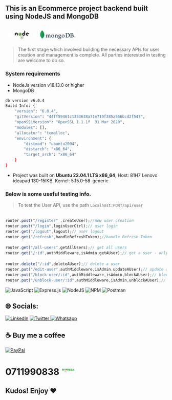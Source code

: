 ## This is an Ecommerce project backend built using NodeJS and MongoDB
<img src = "./images/nodejs.jpeg" height = "30PX" alt = "NodeJS"/>          <img src = "./images/mongodb.png" height = "30PX" alt = "MongoDB"/>
---
> The first stage which involved building the necessary APIs for user creation and management is complete. All parties interested in testing are welcome to do so.

### System requirements
* NodeJs version v18.13.0 or higher
* MongoDB 
```sh
db version v6.0.4
Build Info: {
    "version": "6.0.4",
    "gitVersion": "44ff59461c1353638a71e710f385a566bcd2f547",
    "openSSLVersion": "OpenSSL 1.1.1f  31 Mar 2020",
    "modules": [],
    "allocator": "tcmalloc",
    "environment": {
        "distmod": "ubuntu2004",
        "distarch": "x86_64",
        "target_arch": "x86_64"
    }
}

```

* Project was built on  **Ubuntu 22.04.1 LTS x86_64**, Host: 81H7 Lenovo ideapad 130-15IKB, Kernel: 5.15.0-58-generic 


### Below is some useful testing info.
> To test the User API, use the path `Localhost:PORT/api/user`

```js 

router.post("/register" ,createUser);//new user creation
router.post("/login",loginUserCtrl);// user login
router.get("/logout",logout);// user logout
router.get("/refresh",handleRefreshToken);//handle Refresh Token

router.get("/all-users",getAllUsers);// get all users
router.get("/:id",authMiddleware,isAdmin,getAUser);// get a user - only admin can get user

router.delete("/:id",deleteAUser);// delete a user
router.put("/edit-user",authMiddleware,isAdmin,updateAUser);// update a user -  only admin can update user
router.put("/block-user/:id",authMiddleware,isAdmin,blockAUser);// block a user -  only admin can block/unblock user
router.put("/unblock-user/:id",authMiddleware,isAdmin,unblockAUser);// ubblock a user -  only admin can block/unblock user

```

![JavaScript](https://img.shields.io/badge/javascript-%23323330.svg?style=for-the-badge&logo=javascript&logoColor=%23F7DF1E) ![Express.js](https://img.shields.io/badge/express.js-%23404d59.svg?style=for-the-badge&logo=express&logoColor=%2361DAFB) ![NodeJS](https://img.shields.io/badge/node.js-6DA55F?style=for-the-badge&logo=node.js&logoColor=white) ![NPM](https://img.shields.io/badge/NPM-%23000000.svg?style=for-the-badge&logo=npm&logoColor=white) ![Postman](https://img.shields.io/badge/Postman-FF6C37?style=for-the-badge&logo=postman&logoColor=white)

## 🌐 Socials:
[<img src = "https://brand.linkedin.com/content/dam/me/business/en-us/amp/brand-site/v2/bg/LI-Logo.svg.original.svg" height = "30PX" alt = "LinkedIn" />](https://linkedin.com/in/brian-mulwa-a700661a1/) [<img src = "https://about.twitter.com/content/dam/about-twitter/en/brand-toolkit/brand-download-img-1.jpg.twimg.1920.jpg" height = "30PX" alt = "Twitter" />  ](https://twitter.com/@marcobrayan4) [<img src = "https://static.whatsapp.net/rsrc.php/v3/y7/r/DSxOAUB0raA.png" height = "30PX" alt = "Whatsapp" />](https://api.whatsapp.com/send/?phone=254711990838&text&type=phone_number&app_absent=0) 

  ## ☕ Buy me a coffee
  [![PayPal](https://img.shields.io/badge/PayPal-00457C?style=for-the-badge&logo=paypal&logoColor=white)](https://paypal.me/bw112030hound@protonmail.com) 
  # **0711990838**   <img src = "./images/mpesa.jpeg" height = "30PX" alt = "NodeJS"/> 
## Kudos! Enjoy ❤️